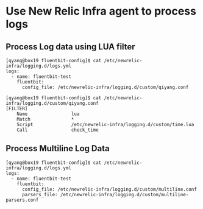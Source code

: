 
# Use New Relic Infra agent to process logs


## Process Log data using LUA filter 
```
[qyang@box19 fluentbit-config]$ cat /etc/newrelic-infra/logging.d/logs.yml
logs:
  - name: fluentbit-test
    fluentbit:
      config_file: /etc/newrelic-infra/logging.d/custom/qiyang.conf
      
[qyang@box19 fluentbit-config]$ cat /etc/newrelic-infra/logging.d/custom/qiyang.conf
[FILTER]
    Name                lua
    Match               *
    Script              /etc/newrelic-infra/logging.d/custom/time.lua
    Call                check_time
```

## Process Multiline Log Data 
```
[qyang@box19 fluentbit-config]$ cat /etc/newrelic-infra/logging.d/logs.yml
logs:
  - name: fluentbit-test
    fluentbit:
      config_file: /etc/newrelic-infra/logging.d/custom/multiline.conf
      parsers_file: /etc/newrelic-infra/logging.d/custom/multiline-parsers.conf
```
